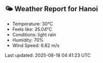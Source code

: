 <!-- WEATHER-START -->
## 🌤 Weather Report for Hanoi

- Temperature: 30°C
- Feels like: 35.04°C
- Conditions: light rain
- Humidity: 70%
- Wind Speed: 6.82 m/s

Last updated: 2025-08-18 04:41:23 UTC
<!-- WEATHER-END -->
